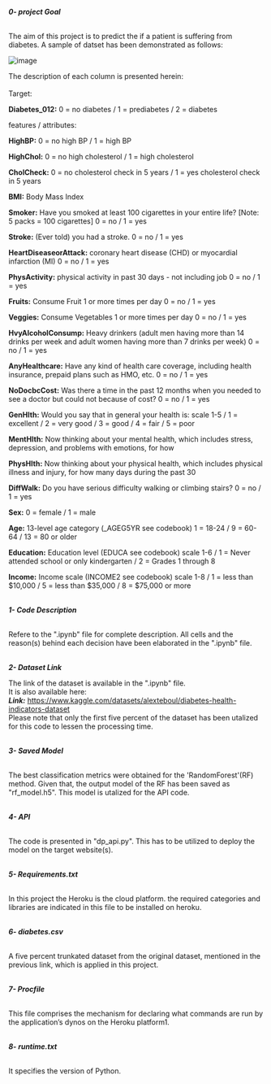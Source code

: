 ***0- project Goal***</br></br>

The aim of this project is to predict the if a patient is suffering from diabetes. A sample of datset has been demonstrated as follows:

![image](https://github.com/mason-85/diabetes-prognosis/assets/156556839/151bd2c3-f5e0-4750-91a5-811bf21951ba)

The description of each column is presented herein:</br></br>
Target:</br>
  
**Diabetes_012:** 0 = no diabetes / 1 = prediabetes / 2 = diabetes

features / attributes:</br>

**HighBP:** 0 = no high BP / 1 = high BP

**HighChol:** 0 = no high cholesterol / 1 = high cholesterol

**CholCheck:** 0 = no cholesterol check in 5 years / 1 = yes cholesterol check in 5 years

**BMI:** Body Mass Index

**Smoker:** Have you smoked at least 100 cigarettes in your entire life? [Note: 5 packs = 100 cigarettes] 0 = no / 1 = yes

**Stroke:** (Ever told) you had a stroke. 0 = no / 1 = yes

**HeartDiseaseorAttack:** coronary heart disease (CHD) or myocardial infarction (MI) 0 = no / 1 = yes

**PhysActivity:** physical activity in past 30 days - not including job 0 = no / 1 = yes

**Fruits:** Consume Fruit 1 or more times per day 0 = no / 1 = yes

**Veggies:** Consume Vegetables 1 or more times per day 0 = no / 1 = yes

**HvyAlcoholConsump:** Heavy drinkers (adult men having more than 14 drinks per week and adult women having more than 7 drinks per week) 0 = no / 1 = yes

**AnyHealthcare:** Have any kind of health care coverage, including health insurance, prepaid plans such as HMO, etc. 0 = no / 1 = yes

**NoDocbcCost:** Was there a time in the past 12 months when you needed to see a doctor but could not because of cost? 0 = no / 1 = yes

**GenHlth:** Would you say that in general your health is: scale 1-5 / 1 = excellent / 2 = very good / 3 = good / 4 = fair / 5 = poor

**MentHlth:** Now thinking about your mental health, which includes stress, depression, and problems with emotions, for how

**PhysHlth:** Now thinking about your physical health, which includes physical illness and injury, for how many days during the past 30

**DiffWalk:** Do you have serious difficulty walking or climbing stairs? 0 = no / 1 = yes

**Sex:** 0 = female / 1 = male

**Age:** 13-level age category (_AGEG5YR see codebook) 1 = 18-24 / 9 = 60-64 / 13 = 80 or older

**Education:** Education level (EDUCA see codebook) scale 1-6 / 1 = Never attended school or only kindergarten / 2 = Grades 1 through 8

**Income:** Income scale (INCOME2 see codebook) scale 1-8 / 1 = less than $10,000 / 5 = less than $35,000 / 8 = $75,000 or more</br></br>

***1- Code Description***</br></br>

Refere to the ".ipynb" file for complete description. All cells and the reason(s) behind each decision have been elaborated in the ".ipynb"
file.</br></br>

***2- Dataset Link***

The link of the dataset is available in the ".ipynb" file.</br>
It is also available here:</br>
***Link:*** https://www.kaggle.com/datasets/alexteboul/diabetes-health-indicators-dataset</br>
Please note that only the first five percent of the dataset has been utalized for this code to lessen the processing time.</br></br>

***3- Saved Model***</br></br>

The best classification metrics were obtained for the 'RandomForest'(RF) method. Given that, the output model of the RF has been saved as
"rf_model.h5". This model is utalized for the API code.</br></br>

***4- API***</br></br>

The code is presented in "dp_api.py". This has to be utilized to deploy the model on the target website(s).</br></br>

***5- Requirements.txt***</br></br>

In this project the Heroku is the cloud platform. the required categories and libraries are indicated in this file to be installed on heroku.</br></br>

***6- diabetes.csv***</br></br>

A five percent trunkated dataset from the original dataset, mentioned in the previous link, which is applied in this project.</br></br>

***7- Procfile***</br></br>

This file comprises the mechanism for declaring what commands are run by the application’s dynos on the Heroku platform1.</br></br>

***8- runtime.txt***</br></br>

It specifies the version of Python.


